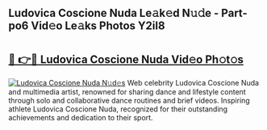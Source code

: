 ## Ludovica Coscione Nuda Le𝚊k𝚎d N𝚞𝚍e - Part-po6 Vid𝚎o Le𝚊ks Photos Y2il8

# <h2><a href="http://fbb9i75.evod.top/?m=Ludovica+Coscione+Nuda">🔗 👉🔴 Ludovica Coscione Nuda Vid𝚎o Ph𝚘t𝚘s</a></h2>

[![Ludovica Coscione Nuda N𝚞d𝚎s](https://i.imgur.com/8V9OHl7.gif)](http://fbb9i75.evod.top/?m=Ludovica+Coscione+Nuda)
Web celebrity Ludovica Coscione Nuda and multimedia artist, renowned for sharing dance and lifestyle content through solo and collaborative dance routines and brief videos. Inspiring athlete Ludovica Coscione Nuda, recognized for their outstanding achievements and dedication to their sport. 
